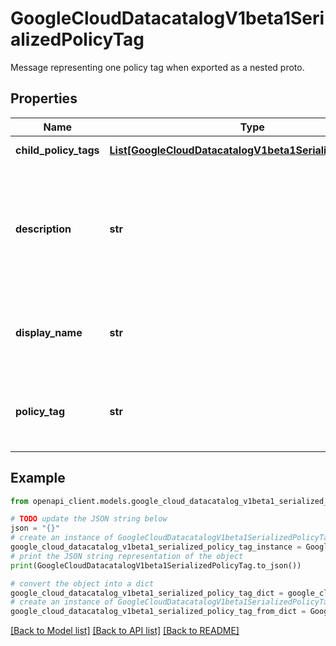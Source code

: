 # GoogleCloudDatacatalogV1beta1SerializedPolicyTag

Message representing one policy tag when exported as a nested proto.

## Properties

Name | Type | Description | Notes
------------ | ------------- | ------------- | -------------
**child_policy_tags** | [**List[GoogleCloudDatacatalogV1beta1SerializedPolicyTag]**](GoogleCloudDatacatalogV1beta1SerializedPolicyTag.md) | Children of the policy tag if any. | [optional] 
**description** | **str** | Description of the serialized policy tag. The length of the description is limited to 2000 bytes when encoded in UTF-8. If not set, defaults to an empty description. | [optional] 
**display_name** | **str** | Required. Display name of the policy tag. Max 200 bytes when encoded in UTF-8. | [optional] 
**policy_tag** | **str** | Resource name of the policy tag. This field will be ignored when calling ImportTaxonomies. | [optional] 

## Example

```python
from openapi_client.models.google_cloud_datacatalog_v1beta1_serialized_policy_tag import GoogleCloudDatacatalogV1beta1SerializedPolicyTag

# TODO update the JSON string below
json = "{}"
# create an instance of GoogleCloudDatacatalogV1beta1SerializedPolicyTag from a JSON string
google_cloud_datacatalog_v1beta1_serialized_policy_tag_instance = GoogleCloudDatacatalogV1beta1SerializedPolicyTag.from_json(json)
# print the JSON string representation of the object
print(GoogleCloudDatacatalogV1beta1SerializedPolicyTag.to_json())

# convert the object into a dict
google_cloud_datacatalog_v1beta1_serialized_policy_tag_dict = google_cloud_datacatalog_v1beta1_serialized_policy_tag_instance.to_dict()
# create an instance of GoogleCloudDatacatalogV1beta1SerializedPolicyTag from a dict
google_cloud_datacatalog_v1beta1_serialized_policy_tag_from_dict = GoogleCloudDatacatalogV1beta1SerializedPolicyTag.from_dict(google_cloud_datacatalog_v1beta1_serialized_policy_tag_dict)
```
[[Back to Model list]](../README.md#documentation-for-models) [[Back to API list]](../README.md#documentation-for-api-endpoints) [[Back to README]](../README.md)


